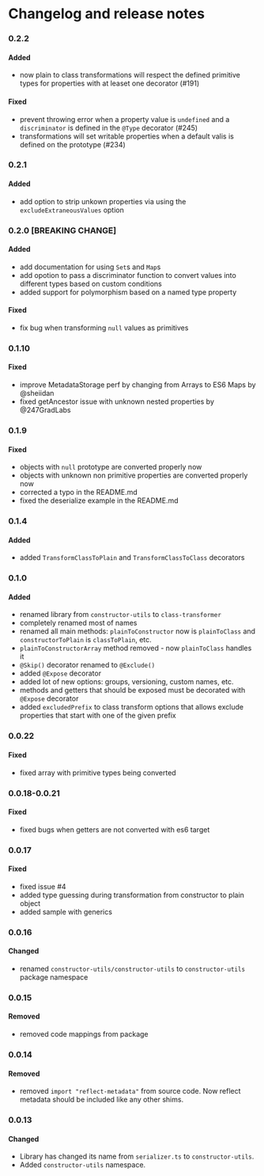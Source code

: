 # Changelog and release notes

### 0.2.2

#### Added

-   now plain to class transformations will respect the defined primitive types for properties with at leaset one decorator (#191)

#### Fixed

-   prevent throwing error when a property value is `undefined` and a `discriminator` is defined in the `@Type` decorator (#245)
-   transformations will set writable properties when a default valis is defined on the prototype (#234)

### 0.2.1

#### Added

-   add option to strip unkown properties via using the `excludeExtraneousValues` option

### 0.2.0 [BREAKING CHANGE]

#### Added

-   add documentation for using `Set`s and `Map`s
-   add opotion to pass a discriminator function to convert values into different types based on custom conditions
-   added support for polymorphism based on a named type property

#### Fixed

-   fix bug when transforming `null` values as primitives

### 0.1.10

#### Fixed

-   improve MetadataStorage perf by changing from Arrays to ES6 Maps by @sheiidan
-   fixed getAncestor issue with unknown nested properties by @247GradLabs

### 0.1.9

#### Fixed

-   objects with `null` prototype are converted properly now
-   objects with unknown non primitive properties are converted properly now
-   corrected a typo in the README.md
-   fixed the deserialize example in the README.md

### 0.1.4

#### Added

-   added `TransformClassToPlain` and `TransformClassToClass` decorators

### 0.1.0

#### Added

-   renamed library from `constructor-utils` to `class-transformer`
-   completely renamed most of names
-   renamed all main methods: `plainToConstructor` now is `plainToClass` and `constructorToPlain` is `classToPlain`, etc.
-   `plainToConstructorArray` method removed - now `plainToClass` handles it
-   `@Skip()` decorator renamed to `@Exclude()`
-   added `@Expose` decorator
-   added lot of new options: groups, versioning, custom names, etc.
-   methods and getters that should be exposed must be decorated with `@Expose` decorator
-   added `excludedPrefix` to class transform options that allows exclude properties that start with one of the given prefix

### 0.0.22

#### Fixed

-   fixed array with primitive types being converted

### 0.0.18-0.0.21

#### Fixed

-   fixed bugs when getters are not converted with es6 target

### 0.0.17

#### Fixed

-   fixed issue #4
-   added type guessing during transformation from constructor to plain object
-   added sample with generics

### 0.0.16

#### Changed

-   renamed `constructor-utils/constructor-utils` to `constructor-utils` package namespace

### 0.0.15

#### Removed

-   removed code mappings from package

### 0.0.14

#### Removed

-   removed `import "reflect-metadata"` from source code. Now reflect metadata should be included like any other shims.

### 0.0.13

#### Changed

-   Library has changed its name from `serializer.ts` to `constructor-utils`.
-   Added `constructor-utils` namespace.
